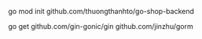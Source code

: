 go mod init github.com/thuongthanhto/go-shop-backend

go get github.com/gin-gonic/gin github.com/jinzhu/gorm
